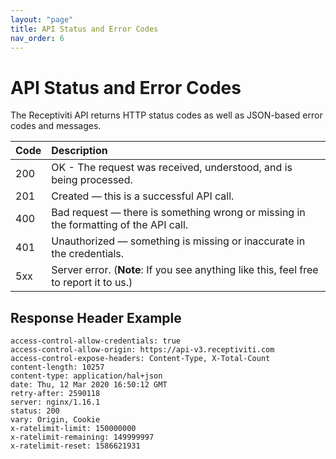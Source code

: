 ```yaml
---
layout: "page"
title: API Status and Error Codes
nav_order: 6
---
```


# API Status and Error Codes

The Receptiviti API returns HTTP status codes as well as JSON-based error codes and messages.

| Code       | Description        |
|:-------------|:------------------|
| 200          | OK - The request was received, understood, and is being processed. |
| 201 | Created — this is a successful API call.|
| 400          |Bad request — there is something wrong or missing in the formatting of the API call.|
| 401          |Unauthorized — something is missing or inaccurate in the credentials.|
| 5xx          |Server error. (**Note**: If you see anything like this, feel free to report it to us.)|

## Response Header Example

```
access-control-allow-credentials: true
access-control-allow-origin: https://api-v3.receptiviti.com
access-control-expose-headers: Content-Type, X-Total-Count
content-length: 10257
content-type: application/hal+json
date: Thu, 12 Mar 2020 16:50:12 GMT
retry-after: 2590118
server: nginx/1.16.1
status: 200
vary: Origin, Cookie
x-ratelimit-limit: 150000000
x-ratelimit-remaining: 149999997
x-ratelimit-reset: 1586621931
```
